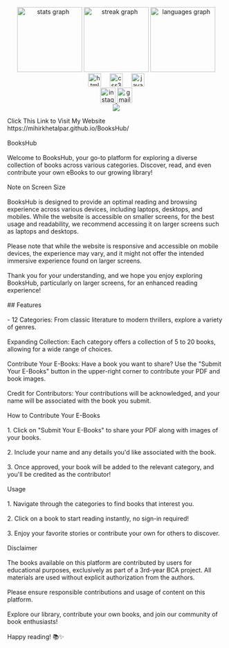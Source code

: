 <div align="center">
  <img src="https://github-readme-stats.vercel.app/api?username=mihirkhetalpar&hide_title=false&hide_rank=false&show_icons=true&include_all_commits=true&count_private=true&disable_animations=false&theme=dracula&locale=en&hide_border=false" height="150" alt="stats graph"  />
  <img src="https://streak-stats.demolab.com?user=mihirkhetalpar&locale=en&mode=daily&theme=dracula&hide_border=false&border_radius=5" height="150" alt="streak graph"  />
  <img src="https://github-readme-stats.vercel.app/api/top-langs?username=mihirkhetalpar&locale=en&hide_title=false&layout=compact&card_width=320&langs_count=5&theme=dracula&hide_border=false" height="150" alt="languages graph"  />
</div>


<div align="center">
  <img src="https://cdn.jsdelivr.net/gh/devicons/devicon/icons/html5/html5-original.svg" height="30" alt="html5 logo"  />
  <img width="12" />
  <img src="https://cdn.jsdelivr.net/gh/devicons/devicon/icons/css3/css3-original.svg" height="30" alt="css3 logo"  />
  <img width="12" />
  <img src="https://cdn.jsdelivr.net/gh/devicons/devicon/icons/javascript/javascript-original.svg" height="30" alt="javascript logo"  />
</div>


<div align="center">
  <a href="https://www.instagram.com/joy_boy1423?igsh=MTcybG0zMGV4b3RkcQ==" target="_blank">
    <img src="https://img.shields.io/static/v1?message=Instagram&logo=instagram&label=&color=E4405F&logoColor=white&labelColor=&style=for-the-badge" height="35" alt="instagram logo"  />
  </a>
  <a href="mihirkhetalpar111@gmail.com" target="_blank">
    <img src="https://img.shields.io/static/v1?message=Gmail&logo=gmail&label=&color=D14836&logoColor=white&labelColor=&style=for-the-badge" height="35" alt="gmail logo"  />
  </a>
</div>


<div align="center">
  <img src="https://profile-counter.glitch.me/mihirkhetalpar/count.svg?"  />
</div>



<p align="left">Click This Link to Visit My Website<br>https://mihirkhetalpar.github.io/BooksHub/<br><br> BooksHub<br><br>Welcome to BooksHub, your go-to platform for exploring a diverse collection of books across various categories. Discover, read, and even contribute your own eBooks to our growing library!<br><br> Note on Screen Size<br><br>BooksHub is designed to provide an optimal reading and browsing experience across various devices, including laptops, desktops, and mobiles. While the website is accessible on smaller screens, for the best usage and readability, we recommend accessing it on larger screens such as laptops and desktops.<br><br>Please note that while the website is responsive and accessible on mobile devices, the experience may vary, and it might not offer the intended immersive experience found on larger screens.<br><br>Thank you for your understanding, and we hope you enjoy exploring BooksHub, particularly on larger screens, for an enhanced reading experience!<br><br>## Features<br><br>- 12 Categories: From classic literature to modern thrillers, explore a variety of genres.<br><br> Expanding Collection: Each category offers a collection of 5 to 20 books, allowing for a wide range of choices.<br><br> Contribute Your E-Books: Have a book you want to share? Use the "Submit Your E-Books" button in the upper-right corner to contribute your PDF and book images.<br><br> Credit for Contributors: Your contributions will be acknowledged, and your name will be associated with the book you submit.<br><br> How to Contribute Your E-Books<br><br>1. Click on "Submit Your E-Books" to share your PDF along with images of your books.<br><br>2. Include your name and any details you'd like associated with the book.<br><br>3. Once approved, your book will be added to the relevant category, and you'll be credited as the contributor!<br><br> Usage<br><br>1. Navigate through the categories to find books that interest you.<br><br>2. Click on a book to start reading instantly, no sign-in required!<br><br>3. Enjoy your favorite stories or contribute your own for others to discover.<br><br> Disclaimer<br><br>The books available on this platform are contributed by users for educational purposes, exclusively as part of a 3rd-year BCA project. All materials are used without explicit authorization from the authors.<br><br>Please ensure responsible contributions and usage of content on this platform.<br><br>Explore our library, contribute your own books, and join our community of book enthusiasts!<br><br>Happy reading! 📚✨</p>

